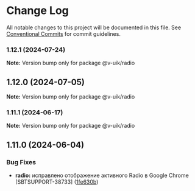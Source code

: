 # Change Log

All notable changes to this project will be documented in this file.
See [Conventional Commits](https://conventionalcommits.org) for commit guidelines.

### 1.12.1 (2024-07-24)

**Note:** Version bump only for package @v-uik/radio





## 1.12.0 (2024-07-05)

**Note:** Version bump only for package @v-uik/radio





### 1.11.1 (2024-06-17)

**Note:** Version bump only for package @v-uik/radio





## 1.11.0 (2024-06-04)


### Bug Fixes

* **radio:** исправлено отображение активного Radio в Google Chrome [SBTSUPPORT-38733] ([1fe630b](#))
